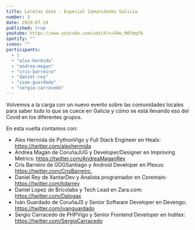 ```yaml
---
title: Laretas Geek - Especial Comunidades Galicia
number: 3
date: 2020-07-24
published: true
youtube: https://www.youtube.com/watch?v=SHw_MdfmqfA
spotify: ""
ivoox: ""
participants:
  - 1
  - "alex-hermida"
  - "andrea-magan"
  - "cris-barreiro"
  - "daniel-rey"
  - "ivan-guardado"
  - "sergio-carracedo"
---
```


Volvemos a la carga con un nuevo evento sobre las comunidades locales para saber todo lo que se cuece en Galicia y cómo se está llevando eso del Covid en los diferentes grupos.

En esta vuelta contamos con:

- Alex Hermida de PythonVigo y Full Stack Engineer en Healx: https://twitter.com/alexhermida
- Andrea Magán de CoruñaJUG y Developer/Designer en Improving Metrics: https://twitter.com/AndreaMaganRey
- Cris Barreiro de GDGSantiago y Android Developer en Plexus: https://twitter.com/CrisBarreiro_
- Daniel Rey de XantarDev y Analista programador en Coremain: https://twitter.com/kdarrey
- Daniel Lopez de Bricolabs y Tech Lead en Zara.com: https://twitter.com/Dalogax
- Iván Guardado de CoruñaJS y Senior Software Developer en Devengo: https://twitter.com/ivanguardado
- Sergio Carracedo de PHPVigo y Senior Frontend Developer en Inditex: https://twitter.com/SergioCarracedo

